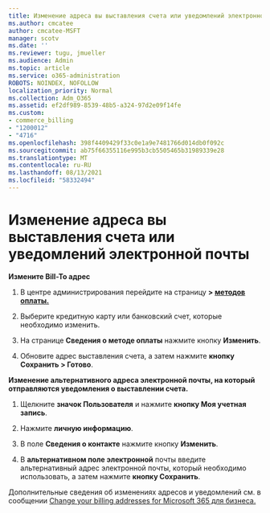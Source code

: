 ```yaml
---
title: Изменение адреса вы выставления счета или уведомлений электронной почты
ms.author: cmcatee
author: cmcatee-MSFT
manager: scotv
ms.date: ''
ms.reviewer: tugu, jmueller
ms.audience: Admin
ms.topic: article
ms.service: o365-administration
ROBOTS: NOINDEX, NOFOLLOW
localization_priority: Normal
ms.collection: Adm_O365
ms.assetid: ef2df989-8539-48b5-a324-97d2e09f14fe
ms.custom:
- commerce_billing
- "1200012"
- "4716"
ms.openlocfilehash: 398f4409429f33c0e1a9e7481766d014db0f092c
ms.sourcegitcommit: ab75f66355116e995b3cb5505465b31989339e28
ms.translationtype: MT
ms.contentlocale: ru-RU
ms.lasthandoff: 08/13/2021
ms.locfileid: "58332494"
---
```

# <a name="change-billing-address-or-billing-email-notifications"></a>Изменение адреса вы выставления счета или уведомлений электронной почты

**Измените Bill-To адрес**

1. В центре администрирования перейдите на страницу **> [методов оплаты.](https://go.microsoft.com/fwlink/p/?linkid=2018806)**

2. Выберите кредитную карту или банковский счет, которые необходимо изменить.

3. На странице **Сведения о методе оплаты** нажмите кнопку **Изменить**.

4. Обновите адрес выставления счета, а затем нажмите **кнопку Сохранить > Готово**.

**Изменение альтернативного адреса электронной почты, на который отправляются уведомления о выставлении счета.** 

1. Щелкните **значок Пользователя** и нажмите **кнопку Моя учетная запись**.

2. Нажмите **личную информацию**.

3. В поле **Сведения о контакте** нажмите кнопку **Изменить**.

4. В **альтернативном поле электронной** почты введите альтернативный адрес электронной почты, который необходимо использовать, а затем нажмите **кнопку Сохранить**.

Дополнительные сведения об изменениях адресов и уведомлений см. в сообщении [Change your billing addresses for Microsoft 365 для бизнеса.](https://docs.microsoft.com/microsoft-365/commerce/billing-and-payments/change-your-billing-addresses)
